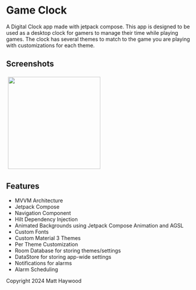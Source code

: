 ﻿# Game Clock

A Digital Clock app made with jetpack compose. 
This app is designed to be used as a desktop clock for gamers to manage their time while playing games.
The clock has several themes to match to the game you are playing with customizations for each theme.

## Screenshots

<div style="display:flex; flex-wrap:wrap;">
  <img src="https://i.imgur.com/VYNQmYf.gif" style="flex:1; margin:5px;" width="250">

</div>

## Features
- MVVM Architecture
- Jetpack Compose
- Navigation Component
- Hilt Dependency Injection
- Animated Backgrounds using Jetpack Compose Animation and AGSL
- Custom Fonts
- Custom Material 3 Themes
- Per Theme Customization
- Room Database for storing themes/settings
- DataStore for storing app-wide settings
- Notifications for alarms
- Alarm Scheduling


Copyright 2024 Matt Haywood

